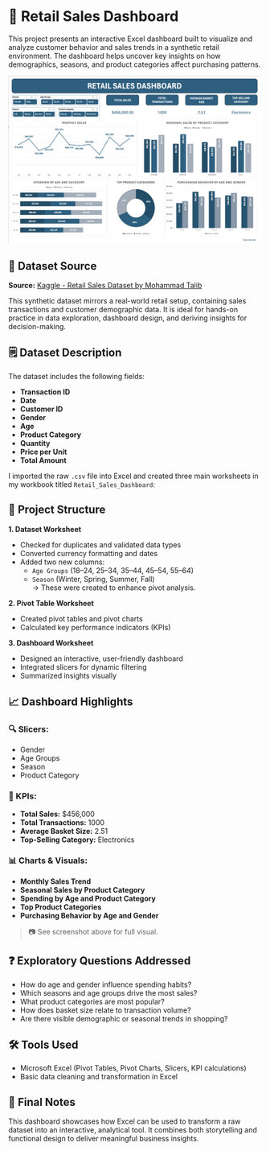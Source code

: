 # 🛒 Retail Sales Dashboard

This project presents an interactive Excel dashboard built to visualize and analyze customer behavior and sales trends in a synthetic retail environment. The dashboard helps uncover key insights on how demographics, seasons, and product categories affect purchasing patterns.

![Retail Sales Dashboard](Retail_Sales_Dashboard.png)


## 🔗 Dataset Source

**Source:** [Kaggle - Retail Sales Dataset by Mohammad Talib](https://www.kaggle.com/datasets/mohammadtalib786/retail-sales-dataset)

This synthetic dataset mirrors a real-world retail setup, containing sales transactions and customer demographic data. It is ideal for hands-on practice in data exploration, dashboard design, and deriving insights for decision-making.


## 🗒️ Dataset Description

The dataset includes the following fields:

- **Transaction ID**
- **Date**
- **Customer ID**
- **Gender**
- **Age**
- **Product Category**
- **Quantity**
- **Price per Unit**
- **Total Amount**

I imported the raw `.csv` file into Excel and created three main worksheets in my workbook titled `Retail_Sales_Dashboard`:


## 📂 Project Structure

**1. Dataset Worksheet**  
- Checked for duplicates and validated data types  
- Converted currency formatting and dates  
- Added two new columns:  
  - `Age Groups` (18–24, 25–34, 35–44, 45–54, 55–64)  
  - `Season` (Winter, Spring, Summer, Fall)  
  → These were created to enhance pivot analysis.

**2. Pivot Table Worksheet**  
- Created pivot tables and pivot charts  
- Calculated key performance indicators (KPIs)

**3. Dashboard Worksheet**  
- Designed an interactive, user-friendly dashboard  
- Integrated slicers for dynamic filtering  
- Summarized insights visually


## 📈 Dashboard Highlights

### 🔍 Slicers:
- Gender
- Age Groups
- Season
- Product Category

### 🎯 KPIs:
- **Total Sales:** $456,000  
- **Total Transactions:** 1000  
- **Average Basket Size:** 2.51  
- **Top-Selling Category:** Electronics

### 📊 Charts & Visuals:
- **Monthly Sales Trend**
- **Seasonal Sales by Product Category**
- **Spending by Age and Product Category**
- **Top Product Categories**
- **Purchasing Behavior by Age and Gender**

> 📷 See screenshot above for full visual.


## ❓ Exploratory Questions Addressed

- How do age and gender influence spending habits?
- Which seasons and age groups drive the most sales?
- What product categories are most popular?
- How does basket size relate to transaction volume?
- Are there visible demographic or seasonal trends in shopping?


## 🛠 Tools Used

- Microsoft Excel (Pivot Tables, Pivot Charts, Slicers, KPI calculations)
- Basic data cleaning and transformation in Excel


## 💬 Final Notes

This dashboard showcases how Excel can be used to transform a raw dataset into an interactive, analytical tool. It combines both storytelling and functional design to deliver meaningful business insights.
